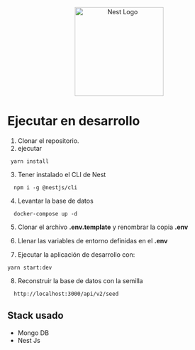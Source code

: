 <p align="center">
  <a href="http://nestjs.com/" target="blank"><img src="https://nestjs.com/img/logo-small.svg" width="200" alt="Nest Logo" /></a>
</p>

# Ejecutar en desarrollo

1. Clonar el repositorio.
2. ejecutar
```
 yarn install
```
3. Tener instalado el CLI de Nest
```
  npm i -g @nestjs/cli
```
4. Levantar la base de datos
```
  docker-compose up -d
```
5. Clonar el archivo __.env.template__ y renombrar la copia __.env__

6. Llenar las variables de entorno definidas en el __.env__

7. Ejecutar la aplicación de desarrollo con:
````
yarn start:dev
````

8. Reconstruir la base de datos con la semilla
````
  http://localhost:3000/api/v2/seed
````

## Stack usado

* Mongo DB
* Nest Js